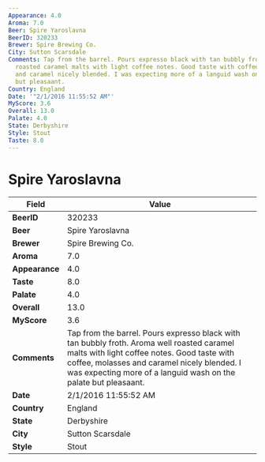 ```yaml
---
Appearance: 4.0
Aroma: 7.0
Beer: Spire Yaroslavna
BeerID: 320233
Brewer: Spire Brewing Co.
City: Sutton Scarsdale
Comments: Tap from the barrel. Pours expresso black with tan bubbly froth. Aroma well
  roasted caramel malts with light coffee notes. Good taste with coffee, molasses
  and caramel nicely blended. I was expecting more of a languid wash on the palate
  but pleasaant.
Country: England
Date: '"2/1/2016 11:55:52 AM"'
MyScore: 3.6
Overall: 13.0
Palate: 4.0
State: Derbyshire
Style: Stout
Taste: 8.0
---
```


# Spire Yaroslavna

| Field         | Value |
|---------------|-------|
| **BeerID** | 320233 |
| **Beer** | Spire Yaroslavna |
| **Brewer** | Spire Brewing Co. |
| **Aroma** | 7.0 |
| **Appearance** | 4.0 |
| **Taste** | 8.0 |
| **Palate** | 4.0 |
| **Overall** | 13.0 |
| **MyScore** | 3.6 |
| **Comments** | Tap from the barrel. Pours expresso black with tan bubbly froth. Aroma well roasted caramel malts with light coffee notes. Good taste with coffee, molasses and caramel nicely blended. I was expecting more of a languid wash on the palate but pleasaant. |
| **Date** | 2/1/2016 11:55:52 AM |
| **Country** | England |
| **State** | Derbyshire |
| **City** | Sutton Scarsdale |
| **Style** | Stout |
